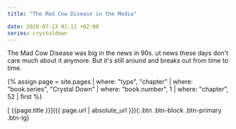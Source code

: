 ```yaml
---
title: "The Mad Cow Disease in the Media"

date: 2020-07-13 01:11 +02:00
series: crystaldown
---
```

The Mad Cow Disease was big in the news in 90s.
 ut news these days don't care much about it anymore.
 But it's still around and breaks out from time to time.

{% assign page = site.pages
  | where: "type", "chapter"
  | where: "book.series", "Crystal Down"
  | where: "book.number", 1
  | where: "chapter", 52
  | first %}

[ {{page.title }}]({{ page.url | absolute_url }}){:.btn .btn-block .btn-primary .btn-lg}
<!--more-->
